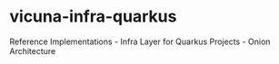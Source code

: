 # vicuna-infra-quarkus
Reference Implementations - Infra Layer for Quarkus Projects - Onion Architecture 
